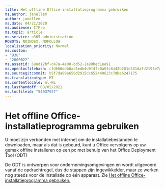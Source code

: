 ```yaml
---
title: Het offline Office-installatieprogramma gebruiken
ms.author: janellem
author: janellem
ms.date: 04/21/2020
ms.audience: ITPro
ms.topic: article
ms.service: o365-administration
ROBOTS: NOINDEX, NOFOLLOW
localization_priority: Normal
ms.custom:
- "938"
- "2000022"
ms.assetid: 69ed12bf-c47a-4e08-bd52-2a90bec1ee91
ms.openlocfilehash: cfd666ddb0aa5edb4d0f4fc0a03c6442b201d331da7d2193e7ad8615790c36a6
ms.sourcegitcommit: b5f7da89a650d2915dc652449623c78be6247175
ms.translationtype: MT
ms.contentlocale: nl-NL
ms.lasthandoff: 08/05/2021
ms.locfileid: "54037927"
---
```

# <a name="use-the-office-offline-installer"></a>Het offline Office-installatieprogramma gebruiken

U moet zijn verbonden met internet om de installatiebestanden te downloaden, maar als dat is gebeurd, kunt u Office vervolgens op uw gemak offline installeren op een pc met behulp van het Office Deployment Tool (ODT)

De ODT is ontworpen voor ondernemingsomgevingen en wordt uitgevoerd vanaf de opdrachtregel, dus de stappen zijn ingewikkelder, maar ze werken nog steeds voor de installatie op één apparaat. Zie [Het offline Office-installatieprogramma gebruiken.](https://support.office.com/article/f0a85fe7-118f-41cb-a791-d59cef96ad1c?wt.mc_id=Alchemy_ClientDIA)
  